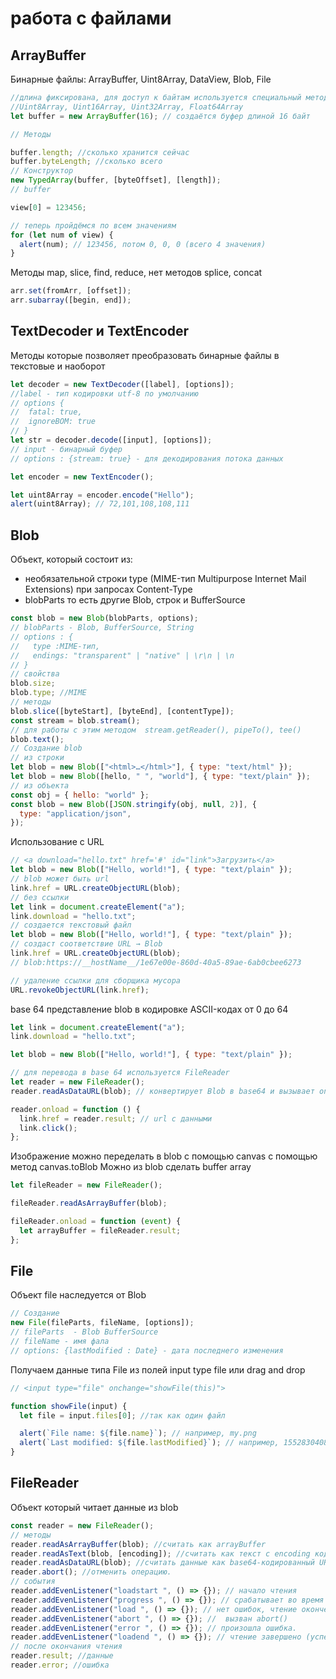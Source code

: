 # работа с файлами

## ArrayBuffer

Бинарные файлы: ArrayBuffer, Uint8Array, DataView, Blob, File

```js
//длина фиксирована, для доступ к байтам используется специальный метод
//Uint8Array, Uint16Array, Uint32Array, Float64Array
let buffer = new ArrayBuffer(16); // создаётся буфер длиной 16 байт

// Методы

buffer.length; //сколько хранится сейчас
buffer.byteLength; //сколько всего
// Конструктор
new TypedArray(buffer, [byteOffset], [length]);
// buffer

view[0] = 123456;

// теперь пройдёмся по всем значениям
for (let num of view) {
  alert(num); // 123456, потом 0, 0, 0 (всего 4 значения)
}
```

Методы map, slice, find, reduce, нет методов splice, concat

```js
arr.set(fromArr, [offset]);
arr.subarray([begin, end]);
```

## TextDecoder и TextEncoder

Методы которые позволяет преобразовать бинарные файлы в текстовые и наоборот

```js
let decoder = new TextDecoder([label], [options]);
//label - тип кодировки utf-8 по умолчанию
// options {
//  fatal: true,
//  ignoreBOM: true
// }
let str = decoder.decode([input], [options]);
// input - бинарный буфер
// options : {stream: true} - для декодирования потока данных

let encoder = new TextEncoder();

let uint8Array = encoder.encode("Hello");
alert(uint8Array); // 72,101,108,108,111
```

## Blob

Объект, который состоит из:

- необязательной строки type (MIME-тип Multipurpose Internet Mail Extensions) при запросах Content-Type
- blobParts то есть другие Blob, строк и BufferSource

```js
const blob = new Blob(blobParts, options);
// blobParts - Blob, BufferSource, String
// options : {
//   type :MIME-тип,
//   endings: "transparent" | "native" | \r\n | \n
// }
// свойства
blob.size;
blob.type; //MIME
// методы
blob.slice([byteStart], [byteEnd], [contentType]);
const stream = blob.stream();
// для работы с этим методом  stream.getReader(), pipeTo(), tee()
blob.text();
// Создание blob
// из строки
let blob = new Blob(["<html>…</html>"], { type: "text/html" });
let blob = new Blob([hello, " ", "world"], { type: "text/plain" });
// из объекта
const obj = { hello: "world" };
const blob = new Blob([JSON.stringify(obj, null, 2)], {
  type: "application/json",
});
```

Использование с URL

```js
// <a download="hello.txt" href='#' id="link">Загрузить</a>
let blob = new Blob(["Hello, world!"], { type: "text/plain" });
// blob может быть url
link.href = URL.createObjectURL(blob);
// без ссылки
let link = document.createElement("a");
link.download = "hello.txt";
// создается текстовый файл
let blob = new Blob(["Hello, world!"], { type: "text/plain" });
// создаст соответствие URL → Blob
link.href = URL.createObjectURL(blob);
// blob:https://__hostName__/1e67e00e-860d-40a5-89ae-6ab0cbee6273

// удаление ссылки для сборщика мусора
URL.revokeObjectURL(link.href);
```

base 64 представление blob в кодировке ASCII-кодах от 0 до 64

```js
let link = document.createElement("a");
link.download = "hello.txt";

let blob = new Blob(["Hello, world!"], { type: "text/plain" });

// для перевода в base 64 используется FileReader
let reader = new FileReader();
reader.readAsDataURL(blob); // конвертирует Blob в base64 и вызывает onload

reader.onload = function () {
  link.href = reader.result; // url с данными
  link.click();
};
```

Изображение можно переделать в blob с помощью canvas c помощью метод canvas.toBlob
Можно из blob сделать buffer array

```js
let fileReader = new FileReader();

fileReader.readAsArrayBuffer(blob);

fileReader.onload = function (event) {
  let arrayBuffer = fileReader.result;
};
```

## File

Объект file наследуется от Blob

```js
// Создание
new File(fileParts, fileName, [options]);
// fileParts  - Blob BufferSource
// fileName - имя фала
// options: {lastModified : Date} - дата последнего изменения
```

Получаем данные типа File из полей input type file или drag and drop

```js
// <input type="file" onchange="showFile(this)">

function showFile(input) {
  let file = input.files[0]; //так как один файл

  alert(`File name: ${file.name}`); // например, my.png
  alert(`Last modified: ${file.lastModified}`); // например, 1552830408824
}
```

## FileReader

Объект который читает данные из blob

```js
const reader = new FileReader();
// методы
reader.readAsArrayBuffer(blob); //считать как arrayBuffer
reader.readAsText(blob, [encoding]); //считать как текст с encoding кодировкой (utf-8 по умолчанию)
reader.readAsDataURL(blob); //считать данные как base64-кодированный URL.
reader.abort(); //отменить операцию.
// события
reader.addEvenListener("loadstart ", () => {}); // начало чтения
reader.addEvenListener("progress ", () => {}); // срабатывает во время чтения данных.
reader.addEvenListener("load ", () => {}); // нет ошибок, чтение окончено.
reader.addEvenListener("abort ", () => {}); //  вызван abort()
reader.addEvenListener("error ", () => {}); // произошла ошибка.
reader.addEvenListener("loadend ", () => {}); // чтение завершено (успешно или нет).
// после окончания чтения
reader.result; //данные
reader.error; //ошибка
```
